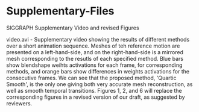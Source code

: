 # Supplementary-Files
SIGGRAPH Supplementary Video and revised Figures

video.avi - Supplementary video showing the results of different methods over a short animation sequence. Meshes of teh reference motion are presented on a left-hand-side, and on the right-hand-side is a mirrored mesh corresponding to the resutls of each specified method. Blue bars show blendshape weihts activations for each frame, for corresponding methods, and orange bars show differences in weights activations for the consecutive frames. We can see that the proposed method, 'Quartic Smooth', is the only one giving both very accurate mesh reconstruction, as well as smooth temporal transitions. 
Figures 1, 2, and 6 will replace the corresponding figures in a revised version of our draft, as suggested by reviewers. 
